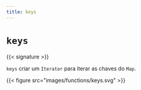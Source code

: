 ```yaml
---
title: keys
---
```


# `keys`

{{< signature >}}

`keys` criar um `Iterator` para iterar as chaves do `Map`.

{{< figure src="images/functions/keys.svg" >}}
